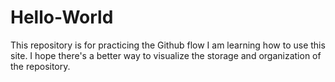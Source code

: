# Hello-World
This repository is for practicing the Github flow
I am learning how to use this site. I hope there's a better way to visualize the storage and organization of the repository.
